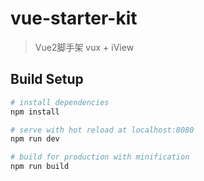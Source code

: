 # vue-starter-kit

> Vue2脚手架
> vux + iView 

## Build Setup

``` bash
# install dependencies
npm install

# serve with hot reload at localhost:8080
npm run dev

# build for production with minification
npm run build

```




